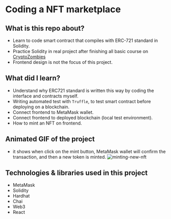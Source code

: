 # Coding a NFT marketplace

## What is this repo about?
- Learn to code smart contract that compiles with ERC-721 standard in Solidity.
- Practice Solidity in real project after finishing all basic course on [CryptoZombies](https://cryptozombies.io/)
- Frontend design is not the focus of this project.

## What did I learn?
- Understand why ERC721 standard is written this way by coding the interface and contracts myself.
- Writing automated test with `Truffle`, to test smart contract before deploying on a blockchain.
- Connect frontend to MetaMask wallet.
- Connect frontend to deployed blockchain (local test environment).
- How to mint an NFT on frontend.

## Animated GIF of the project
- it shows when click on the mint button, MetaMask wallet will confirm the transaction, and then a new token is minted.
![minting-new-nft](./assets/mint-new-nft.gif)

## Technologies & libraries used in this project
- MetaMask
- Solidity
- Hardhat
- Chai
- Web3
- React
